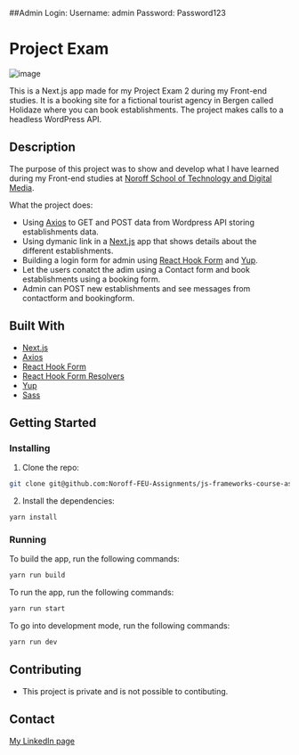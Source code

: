 ##Admin Login:
Username: admin
Password: Password123

# Project Exam

![image](http://localhost:3000/_next/image?url=%2Fproject-exam-index.jpg&w=1920&q=75)

This is a Next.js app made for my Project Exam 2 during my Front-end studies. It is a booking site for a fictional tourist agency in Bergen called Holidaze where you can book establishments. The project makes calls to a headless WordPress API.

## Description

The purpose of this project was to show and develop what I have learned during my Front-end studies at [Noroff School of Technology and Digital Media](https://www.noroff.no/). 

What the project does:
- Using [Axios](https://axios-http.com/) to GET and POST data from Wordpress API storing establishments data.
- Using dymanic link in a [Next.js](https://nextjs.org/) app that shows details about the different establishments.
- Building a login form for admin using [React Hook Form](https://react-hook-form.com/) and [Yup](https://github.com/jquense/yup).
- Let the users conatct the adim using a Contact form and book establishments using a booking form.
- Admin can POST new establishments and see messages from contactform and bookingform.

## Built With

- [Next.js](https://nextjs.org/)
- [Axios](https://axios-http.com/)
- [React Hook Form](https://react-hook-form.com/)
- [React Hook Form Resolvers](https://github.com/react-hook-form/resolvers)
- [Yup](https://github.com/jquense/yup)
- [Sass](https://sass-lang.com/)

## Getting Started

### Installing

1. Clone the repo:

```bash
git clone git@github.com:Noroff-FEU-Assignments/js-frameworks-course-assignment-FridaRognstad.git
```

2. Install the dependencies:

```
yarn install
```

### Running


To build the app, run the following commands:

```bash
yarn run build
```

To run the app, run the following commands:

```bash
yarn run start
```

To go into development mode, run the following commands:

```bash
yarn run dev
```

## Contributing

- This project is private and is not possible to contibuting.

## Contact

[My LinkedIn page](https://no.linkedin.com/in/frida-rognstad)
